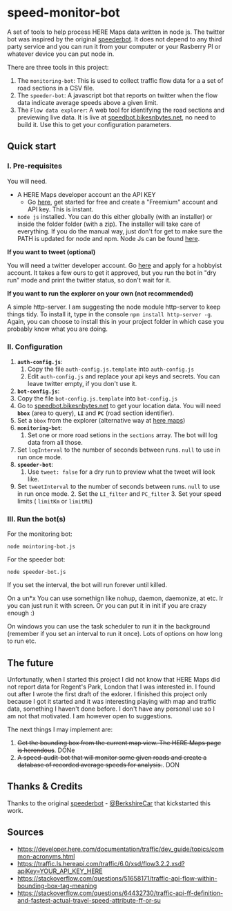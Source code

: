 # speed-monitor-bot #

A set of tools to help process HERE Maps data written in node js. The twitter bot was inspired by the original [speederbot](https://github.com/BerkshireCar/SpeederBot). It does not depend to any third party service and you can run it from your computer or your Rasberry PI or whatever device you can put node in.

There are three tools in this project:

1. The `monitoring-bot`: This is used to collect traffic flow data for a a set of road sections in a CSV file.
2. The `speeder-bot`: A javascript bot that reports on twitter when the flow data indicate average speeds above a given limit.
3. The `Flow data explorer`: A web tool for identifying the road sections and previewing live data. It is live at [speedbot.bikesnbytes.net](https://speedbot.bikesnbytes.net/), no need to build it. Use this to get your configuration parameters.

## Quick start ###

### I. Pre-requisites ###

You will need.

* A HERE Maps developer account an the API KEY
  * Go [here](https://developer.here.com/), get started for free and create a "Freemium" account and API key. This is instant.
* `node js` installed. You can do this either globally (with an installer) or inside the folder folder (with a zip). The installer will take care of everything. If you do the manual way, just don't for get to make sure the PATH is updated for node and npm. Node Js can be found [here](https://nodejs.org/en/download/).

**If you want to tweet (optional)**

You will need a twitter developer account. Go [here](https://developer.twitter.com/en/apply-for-access) and apply for a hobbyist account. It takes a few ours to get it approved, but you run the bot in "dry run" mode and print the twitter status, so don't wait for it.

**If you want to run the explorer on your own (not recommended)**

A simple http-server. I am suggesting the node module http-server to keep things tidy. To install it, type in the console `npm install http-server -g`. Again, you can choose to install this in your project folder in which case you probably know what you are doing.

### II. Configuration ###

1. **`auth-config.js`**:
   1. Copy the file `auth-config.js.template` into `auth-config.js`
   2. Edit `auth-config.js` and replace your api keys and secrets. You can leave twitter empty, if you don't use it.
2. **`bot-config.js`**:
  1. Copy the file `bot-config.js.template` into `bot-config.js`
  2. Go to [speedbot.bikesnbytes.net](https://speedbot.bikesnbytes.net/) to get your location data. You will need **`bbox`** (area to query), **`LI`** and **`PC`** (road section identifier).
  3. Set a `bbox` from the explorer (alternative way at [here maps](https://developer.here.com/documentation/examples/rest/traffic/traffic-flow-bounding-box))
  4. **`monitoring-bot`**:
     1. Set one or more road setions in the `sections` array. The bot will log data from all those.
   2. Set `logInterval` to the number of seconds between runs. `null` to use in run once mode.
  5. **`speeder-bot`**:
     1. Use `tweet: false` for a dry run to preview what the tweet will look like.
   2. Set `tweetInterval` to the number of seconds between runs. `null` to use in run once mode.
     2. Set the `LI_filter` and `PC_filter`
     3. Set your speed limits ( `limitKm` or `limitMi`)
   
### III. Run the bot(s) ###

For the monitoring bot:
```
node mointoring-bot.js
```
For the speeder bot:
```
node speeder-bot.js
```
If you set the interval, the bot will run forever until killed.

On a un\*x You can use somethign like nohup, daemon, daemonize, at etc. Ir you can just run it with screen. Or you can put it in init if you are crazy enough :)

On windows you can use the task scheduler to run it in the background (remember if you set an interval to run it once). Lots of options on how long to run etc.

## The future ##

Unfortunatly, when I started this project I did not know that HERE Maps did not report data for Regent's Park, London that I was interested in. I found out after I wrote the first draft of the exlorer. I finished this project only because I got it started and it was interesting playing with map and traffic data, something I haven't done before. I don't have any personal use so I am not that motivated. I am however open to suggestions.

The next things I may implement are:

1. ~~Get the bounding box from the current map view. The HERE Maps page is herendous~~. DONe
2. ~~A speed-audit-bot that will monitor some given roads and create a database of recorded average speeds for analysis.~~. DON

## Thanks & Credits ##

Thanks to the original [speederbot](https://github.com/BerkshireCar/SpeederBot) - [@BerkshireCar](https://twitter.com/BerkshireCar) that kickstarted this work.


## Sources ##

* https://developer.here.com/documentation/traffic/dev_guide/topics/common-acronyms.html
* https://traffic.ls.hereapi.com/traffic/6.0/xsd/flow3.2.2.xsd?apiKey=YOUR_API_KEY_HERE
* https://stackoverflow.com/questions/51658171/traffic-api-flow-within-bounding-box-tag-meaning
* https://stackoverflow.com/questions/64432730/traffic-api-ff-definition-and-fastest-actual-travel-speed-attribute-ff-or-su

